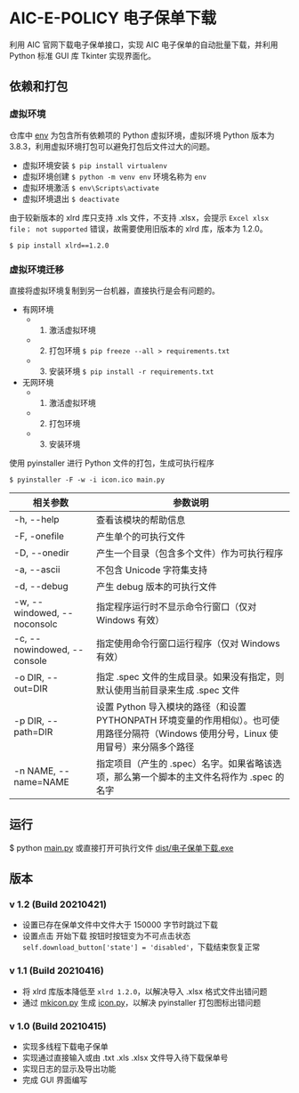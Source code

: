# AIC-E-POLICY 电子保单下载
利用 AIC 官网下载电子保单接口，实现 AIC 电子保单的自动批量下载，并利用 Python 标准 GUI 库 Tkinter 实现界面化。


## 依赖和打包

### 虚拟环境
仓库中 [env](http://www.baidu.com) 为包含所有依赖项的 Python 虚拟环境，虚拟环境 Python 版本为 3.8.3，利用虚拟环境打包可以避免打包后文件过大的问题。
- 虚拟环境安装 `$ pip install virtualenv`
- 虚拟环境创建 `$ python -m venv env` 环境名称为 `env`
- 虚拟环境激活 `$ env\Scripts\activate`
- 虚拟环境退出 `$ deactivate`

由于较新版本的 xlrd 库只支持 .xls 文件，不支持 .xlsx，会提示 `Excel xlsx file； not supported` 错误，故需要使用旧版本的 xlrd 库，版本为 1.2.0。

`$ pip install xlrd==1.2.0`

### 虚拟环境迁移

直接将虚拟环境复制到另一台机器，直接执行是会有问题的。
- 有网环境
  - 1. 激活虚拟环境
  - 2. 打包环境 `$ pip freeze --all > requirements.txt`
  - 3. 安装环境 `$ pip install -r requirements.txt`
- 无网环境
  - 1. 激活虚拟环境
  - 2. 打包环境
  - 3. 安装环境

使用 pyinstaller 进行 Python 文件的打包，生成可执行程序

`$ pyinstaller -F -w -i icon.ico main.py`

|相关参数      |参数说明|
|----------------------------|----------------------------|
|-h, --help                  |查看该模块的帮助信息|
|-F, -onefile                |产生单个的可执行文件|
|-D, --onedir                |产生一个目录（包含多个文件）作为可执行程序|
|-a, --ascii                 |不包含 Unicode 字符集支持|
|-d, --debug                 |产生 debug 版本的可执行文件|
|-w, --windowed, --noconsolc |指定程序运行时不显示命令行窗口（仅对 Windows 有效）|
|-c, --nowindowed, --console |指定使用命令行窗口运行程序（仅对 Windows 有效）|
|-o DIR, --out=DIR           |指定 .spec 文件的生成目录。如果没有指定，则默认使用当前目录来生成 .spec 文件|
|-p DIR, --path=DIR          |设置 Python 导入模块的路径（和设置 PYTHONPATH 环境变量的作用相似）。也可使用路径分隔符（Windows 使用分号，Linux 使用冒号）来分隔多个路径|
|-n NAME, --name=NAME        |指定项目（产生的 .spec）名字。如果省略该选项，那么第一个脚本的主文件名将作为 .spec 的名字|

## 运行
$ python [main.py](https://github.com/mrmmmt/AIC-E-POLICY/blob/master/main.py) 或直接打开可执行文件 [dist/电子保单下载.exe](https://github.com/mrmmmt/AIC-E-POLICY/tree/master/dist)

## 版本
### v 1.2 (Build 20210421)
- 设置已存在保单文件中文件大于 150000 字节时跳过下载
- 设置点击 开始下载 按钮时按钮变为不可点击状态 `self.download_button['state'] = 'disabled'`，下载结束恢复正常

### v 1.1 (Build 20210416)
- 将 xlrd 库版本降低至 `xlrd 1.2.0`，以解决导入 .xlsx 格式文件出错问题
- 通过 [mkicon.py](https://github.com/mrmmmt/AIC-E-POLICY/blob/master/mkicon.py) 生成 [icon.py](https://github.com/mrmmmt/AIC-E-POLICY/blob/master/icon.py)，以解决 pyinstaller 打包图标出错问题

### v 1.0 (Build 20210415)
- 实现多线程下载电子保单
- 实现通过直接输入或由 .txt .xls .xlsx 文件导入待下载保单号
- 实现日志的显示及导出功能
- 完成 GUI 界面编写


